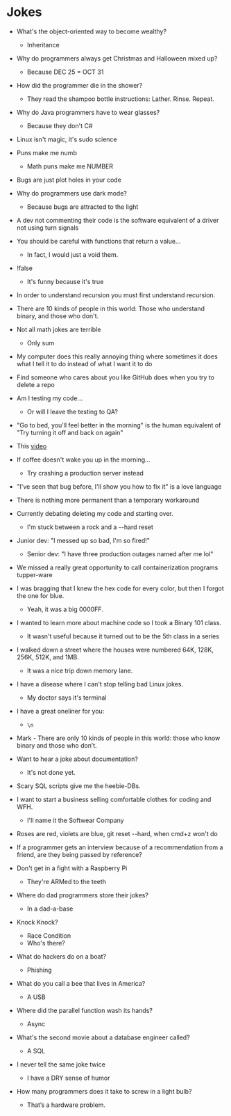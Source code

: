 # Jokes

* What's the object-oriented way to become wealthy?
   * Inheritance

* Why do programmers always get Christmas and Halloween mixed up?
   * Because DEC 25 = OCT 31

* How did the programmer die in the shower?
    * They read the shampoo bottle instructions: Lather. Rinse. Repeat.

* Why do Java programmers have to wear glasses?
   * Because they don't C#

* Linux isn't magic, it's sudo science

* Puns make me numb
   * Math puns make me NUMBER

* Bugs are just plot holes in your code

* Why do programmers use dark mode?
  * Because bugs are attracted to the light

* A dev not commenting their code is the software equivalent of a driver not using turn signals

* You should be careful with functions that return a value...
   * In fact, I would just a void them.

* !false
   * It's funny because it's true

* In order to understand recursion you must first understand recursion.

* There are 10 kinds of people in this world: Those who understand binary, and those who don't.

* Not all math jokes are terrible
   * Only sum

* My computer does this really annoying thing where sometimes it does what I tell it to do instead of what I want it to do

* Find someone who cares about you like GitHub does when you try to delete a repo

* Am I testing my code...
   * Or will I leave the testing to QA?

* "Go to bed, you'll feel better in the morning" is the human equivalent of "Try turning it off and back on again"

* This [video](https://twitter.com/cool_testers/status/1352116560425439234?s=12)

* If coffee doesn't wake you up in the morning...
   * Try crashing a production server instead

* "I've seen that bug before, I'll show you how to fix it" is a love language

* There is nothing more permanent than a temporary workaround

* Currently debating deleting my code and starting over.
   * I'm stuck between a rock and a --hard reset

* Junior dev: "I messed up so bad, I'm so fired!"
   * Senior dev: "I have three production outages named after me lol"

* We missed a really great opportunity to call containerization programs tupper-ware

* I was bragging that I knew the hex code for every color, but then I forgot the one for blue.
   * Yeah, it was a big 0000FF.

* I wanted to learn more about machine code so I took a Binary 101 class.
   * It wasn't useful because it turned out to be the 5th class in a series

* I walked down a street where the houses were numbered 64K, 128K, 256K, 512K, and 1MB.
   * It was a nice trip down memory lane.

* I have a disease where I can't stop telling bad Linux jokes.
   * My doctor says it's terminal

* I have a great oneliner for you:
   * `\n`
   
* Mark - There are only 10 kinds of people in this world: those who know binary and those who don’t.



* Want to hear a joke about documentation?
   * It's not done yet.

* Scary SQL scripts give me the heebie-DBs.

* I want to start a business selling comfortable clothes for coding and WFH.
  * I'll name it the Softwear Company

* Roses are red, violets are blue, git reset --hard, when cmd+z won't do

* If a programmer gets an interview because of a recommendation from a friend, are they being passed by reference?

* Don't get in a fight with a Raspberry Pi
   * They're ARMed to the teeth

* Where do dad programmers store their jokes?
   * In a dad-a-base

* Knock Knock?
   * Race Condition
   * Who's there?

* What do hackers do on a boat?
   * Phishing

* What do you call a bee that lives in America?
   * A USB

* Where did the parallel function wash its hands?
   * Async

* What's the second movie about a database engineer called?
   * A SQL

* I never tell the same joke twice
   * I have a DRY sense of humor

* How many programmers does it take to screw in a light bulb?
   * That’s a hardware problem.
